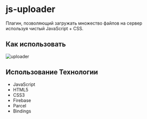 # js-uploader
Плагин, позволяющий загружать множество файлов на сервер используя чистый JavaScript + CSS.


## Как использовать 

![uploader](https://user-images.githubusercontent.com/69512372/127690745-b56a110e-ef7f-487e-b51b-d28aa8896eb6.gif)



## Использование Технологии

- JavaScript
- HTML5
- CSS3
- Firebase
- Parcel
- Bindings
